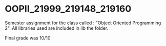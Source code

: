 # OOPII_21999_219148_219160
Semester assignment for the class called : "Object Oriented Programming 2".
All libraries used are included in lib the folder.

Final grade was 10/10
